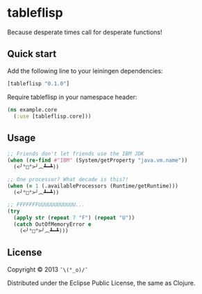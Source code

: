 # tableflisp

Because desperate times call for desperate functions!

## Quick start

Add the following line to your leiningen dependencies:

```clojure
[tableflisp "0.1.0"]
```

Require tableflisp in your namespace header:

```clojure
(ns example.core
  (:use [tableflisp.core]))
```

## Usage

```clojure
;; Friends don't let friends use the IBM JDK
(when (re-find #"IBM" (System/getProperty "java.vm.name"))
  (<╯°□°>╯︵┻━┻))

;; One processor? What decade is this?!
(when (= 1 (.availableProcessors (Runtime/getRuntime)))
  (<╯°□°>╯︵┻━┻))

;; FFFFFFFUUUUUUUUUUUU...
(try
  (apply str (repeat 7 "F") (repeat "U"))
  (catch OutOfMemoryError e
    (<╯°□°>╯︵┻━┻)))
```

## License

Copyright © 2013 `¯\(°_o)/¯`

Distributed under the Eclipse Public License, the same as Clojure.
